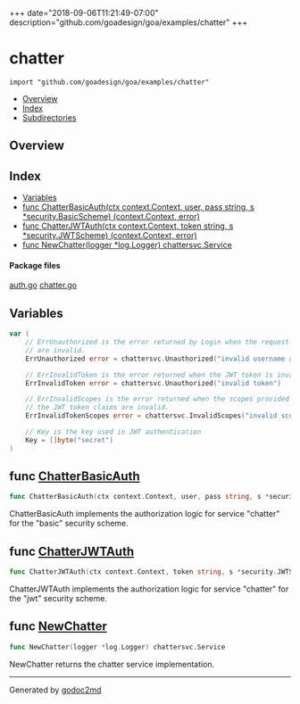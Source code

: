 +++
date="2018-09-06T11:21:49-07:00"
description="github.com/goadesign/goa/examples/chatter"
+++


# chatter
`import "github.com/goadesign/goa/examples/chatter"`

* [Overview](#pkg-overview)
* [Index](#pkg-index)
* [Subdirectories](#pkg-subdirectories)

## <a name="pkg-overview">Overview</a>



## <a name="pkg-index">Index</a>
* [Variables](#pkg-variables)
* [func ChatterBasicAuth(ctx context.Context, user, pass string, s *security.BasicScheme) (context.Context, error)](#ChatterBasicAuth)
* [func ChatterJWTAuth(ctx context.Context, token string, s *security.JWTScheme) (context.Context, error)](#ChatterJWTAuth)
* [func NewChatter(logger *log.Logger) chattersvc.Service](#NewChatter)


#### <a name="pkg-files">Package files</a>
[auth.go](/src/github.com/goadesign/goa/examples/chatter/auth.go) [chatter.go](/src/github.com/goadesign/goa/examples/chatter/chatter.go) 



## <a name="pkg-variables">Variables</a>
``` go
var (
    // ErrUnauthorized is the error returned by Login when the request credentials
    // are invalid.
    ErrUnauthorized error = chattersvc.Unauthorized("invalid username and password combination")

    // ErrInvalidToken is the error returned when the JWT token is invalid.
    ErrInvalidToken error = chattersvc.Unauthorized("invalid token")

    // ErrInvalidScopes is the error returned when the scopes provided in
    // the JWT token claims are invalid.
    ErrInvalidTokenScopes error = chattersvc.InvalidScopes("invalid scopes in token")

    // Key is the key used in JWT authentication
    Key = []byte("secret")
)
```


## <a name="ChatterBasicAuth">func</a> [ChatterBasicAuth](/src/target/auth.go?s=878:989#L29)
``` go
func ChatterBasicAuth(ctx context.Context, user, pass string, s *security.BasicScheme) (context.Context, error)
```
ChatterBasicAuth implements the authorization logic for service "chatter"
for the "basic" security scheme.



## <a name="ChatterJWTAuth">func</a> [ChatterJWTAuth](/src/target/auth.go?s=1229:1331#L41)
``` go
func ChatterJWTAuth(ctx context.Context, token string, s *security.JWTScheme) (context.Context, error)
```
ChatterJWTAuth implements the authorization logic for service "chatter" for
the "jwt" security scheme.



## <a name="NewChatter">func</a> [NewChatter](/src/target/chatter.go?s=418:472#L21)
``` go
func NewChatter(logger *log.Logger) chattersvc.Service
```
NewChatter returns the chatter service implementation.








- - -
Generated by [godoc2md](https://godoc.org/github.com/davecheney/godoc2md)

